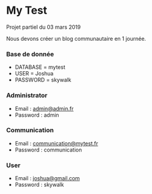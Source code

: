 # My Test

Projet partiel du 03 mars 2019

Nous devons créer un blog communautaire en 1 journée.


### Base de donnée

- DATABASE = mytest
- USER = Joshua
- PASSWORD = skywalk

### Administrator

- Email : admin@admin.fr
- Password : admin

### Communication

- Email : communication@mytest.fr
- Password : communication


### User

- Email : joshua@gmail.com
- Password : skywalk


